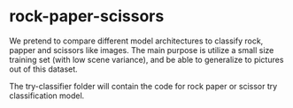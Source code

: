 # rock-paper-scissors
We pretend to compare different model architectures to classify rock, papper and scissors like images. The main purpose is utilize a small size training set (with low scene variance), and be able to generalize to pictures out of this dataset.

The try-classifier folder will contain the code for rock paper or scissor try classification model.
